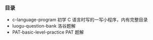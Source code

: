 

### 目录

- c-language-program  初学 C 语言时写的一写小程序，内有完整目录
- luogu-question-bank 洛谷题解
- PAT-basic-level-practice PAT 题解

